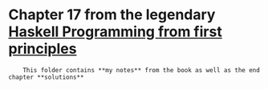# Chapter 17 from the legendary [Haskell Programming from first principles](https://haskellbook.com/) 
        
        This folder contains **my notes** from the book as well as the end chapter **solutions**
